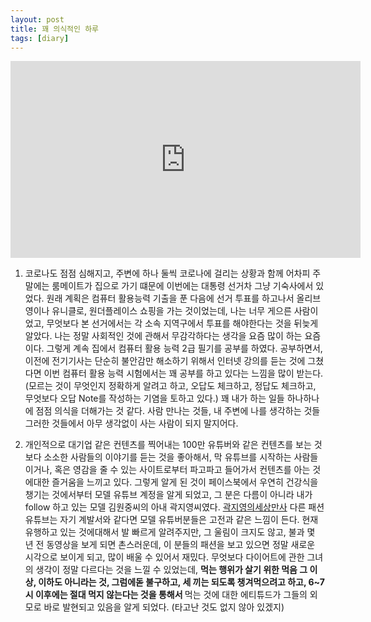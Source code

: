 ```yaml
---
layout: post
title: 꽤 의식적인 하루
tags: [diary]
---
```

<center>
<iframe width="560" height="315" src="https://www.youtube.com/embed/0O7W5QqxV34" title="YouTube video player" frameborder="0" allow="accelerometer; autoplay; clipboard-write; encrypted-media; gyroscope; picture-in-picture" allowfullscreen></iframe>
</center>

1. 코로나도 점점 심해지고, 주변에 하나 둘씩 코로나에 걸리는 상황과 함께 어차피 주말에는 룸메이트가 집으로 가기 떄문에 이번에는 대통령 선거차 그냥 기숙사에서 있었다. 원래 계획은 컴퓨터 활용능력 기출을 푼 다음에 선거 투표를 하고나서 올리브영이나 유니클로, 원더플레이스 쇼핑을 가는 것이었는데, 나는 너무 게으른 사람이었고, 무엇보다 본 선거에서는 각 소속 지역구에서 투표를 해야한다는 것을 뒤늦게 알았다. 나는 정말 사회적인 것에 관해서 무감각하다는 생각을 요즘 많이 하는 요즘이다. 그렇게 계속 집에서 컴퓨터 활용 능력 2급 필기를 공부를 하였다. 공부하면서, 이전에 전기기사는 단순히 불안감만 해소하기 위해서 인터넷 강의를 듣는 것에 그쳤다면 이번 컴퓨터 활용 능력 시험에서는 꽤 공부를 하고 있다는 느낌을 많이 받는다. (모르는 것이 무엇인지 정확하게 알려고 하고, 오답도 체크하고, 정답도 체크하고, 무엇보다 오답 Note를 작성하는 기염을 토하고 있다.) 꽤 내가 하는 일들 하나하나에 점점 의식을 더해가는 것 같다. 사람 만나는 것들, 내 주변에 나를 생각하는 것들 그러한 것들에서 아무 생각없이 사는 사람이 되지 말지어다.

2. 개인적으로 대기업 같은 컨텐츠를 찍어내는 100만 유튜버와 같은 컨텐츠를 보는 것보다 소소한 사람들의 이야기를 듣는 것을 좋아해서, 막 유튜브를 시작하는 사람들이거나, 혹은 영감을 줄 수 있는 사이트로부터 파고파고 들어가서 컨텐츠를 아는 것에대한 즐거움을 느끼고 있다. 그렇게 알게 된 것이 페이스북에서 우연히 건강식을 챙기는 것에서부터 모델 유튜브 계정을 알게 되었고, 그 분은 다름이 아니라 내가 follow 하고 있는 모델 김원중씨의 아내 곽지영씨였다. [곽지영의세상만사](https://www.youtube.com/c/kwakjy) 다른 패션 유튜브는 자기 계발서와 같다면 모델 유튜버분들은 고전과 같은 느낌이 든다. 현재 유행하고 있는 것에대해서 발 빠르게 알려주지만, 그 울림이 크지도 않고, 불과 몇 년 전 동영상을 보게 되면 촌스러운데, 이 분들의 패션을 보고 있으면 정말 새로운 시각으로 보이게 되고, 많이 배울 수 있어서 재밌다. 무엇보다 다이어트에 관한 그녀의 생각이 정말 다르다는 것을 느낄 수 있었는데, <strong> 먹는 행위가 살기 위한 먹음 그 이상, 이하도 아니라는 것, 그럼에돋 불구하고, 세 끼는 되도록 챙겨먹으려고 하고, 6~7시 이후에는 절대 먹지 않는다는 것을 통해서 </strong> 먹는 것에 대한 에티튜드가 그들의 외모로 바로 발현되고 있음을 알게 되었다. (타고난 것도 없지 않아 있겠지)